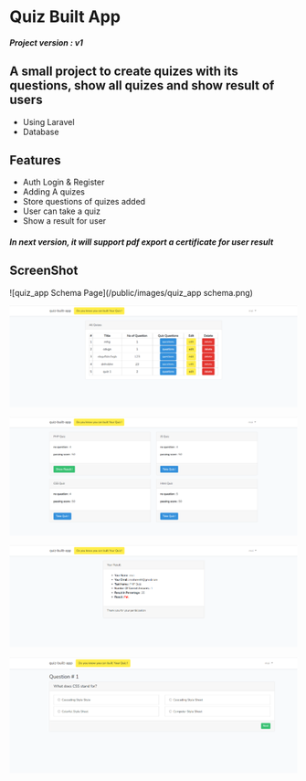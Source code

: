 # Quiz Built App 
##### Project version : v1
## A small project to create quizes with its questions, show all quizes and show result of users  

- Using Laravel
- Database

## Features

- Auth Login & Register
- Adding A quizes
- Store questions of quizes added
- User can take a quiz
- Show a result for user

##### In next version, it will support pdf export a certificate for user result

## ScreenShot
![quiz_app Schema Page](/public/images/quiz_app schema.png)

![Questions Page](/public/images/questions_page.png)

![Quiz Page](/public/images/home_page.png)

![Result Quiz Page](/public/images/show_result.png)

![Result Quiz Page](/public/images/quiz_page.png)
